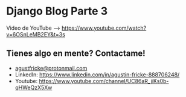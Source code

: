 # Django Blog Parte 3
Video de YouTube --> https://www.youtube.com/watch?v=6OSnLeMB2EY&t=3s

## Tienes algo en mente? Contactame!

- agustfricke@protonmail.com
- LinkedIn: https://www.linkedin.com/in/agustin-fricke-888706248/
- Youtube: https://www.youtube.com/channel/UC86aR_jiKs0b-qHWeQzX5Xw
